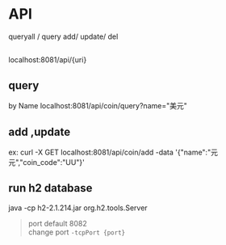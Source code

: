 # API
queryall / query
add/ update/ del

##
localhost:8081/api/{uri}

## query 
by Name
localhost:8081/api/coin/query?name="美元"

## add ,update 
ex: curl -X GET localhost:8081/api/coin/add -data '{"name":"元元","coin_code":"UU"}'

## run h2 database
java -cp h2-2.1.214.jar org.h2.tools.Server  
> port default 8082   
> change port `-tcpPort {port}`
